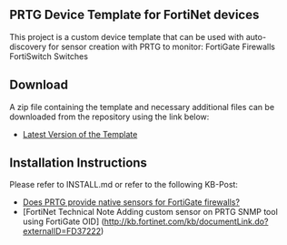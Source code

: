 ## PRTG Device Template for FortiNet devices

This project is a custom device template that can be used with auto-discovery for sensor creation with PRTG to monitor:
  FortiGate Firewalls
  FortiSwitch Switches
  
 

## Download
A zip file containing the template and necessary additional files can be downloaded from the repository using the link below:
- [Latest Version of the Template](https://gitlab.com/PRTG/Device-Templates/FortiNet/-/jobs/artifacts/master/download?job=PRTGDistZip)

## Installation Instructions
Please refer to INSTALL.md or refer to the following KB-Post:
- [Does PRTG provide native sensors for FortiGate firewalls?](https://kb.paessler.com/en/topic/73911)
- [FortiNet Technical Note Adding custom sensor on PRTG SNMP tool using FortiGate OID] (http://kb.fortinet.com/kb/documentLink.do?externalID=FD37222)
